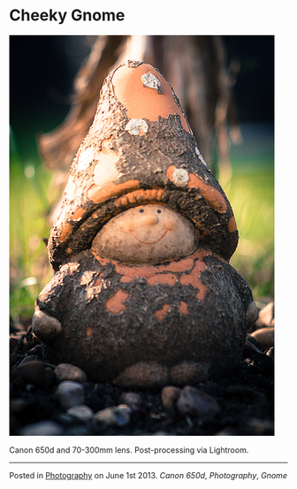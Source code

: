 # Cheeky Gnome

![Cheeky Old Gnome](img/cheekyGnome.jpg "Cheeky Old Garden Gnome")

Canon 650d and 70-300mm lens.  Post-processing via Lightroom.

---

Posted in [Photography](../ "Photography") on June 1st 2013.  _Canon 650d_, _Photography_, _Gnome_
